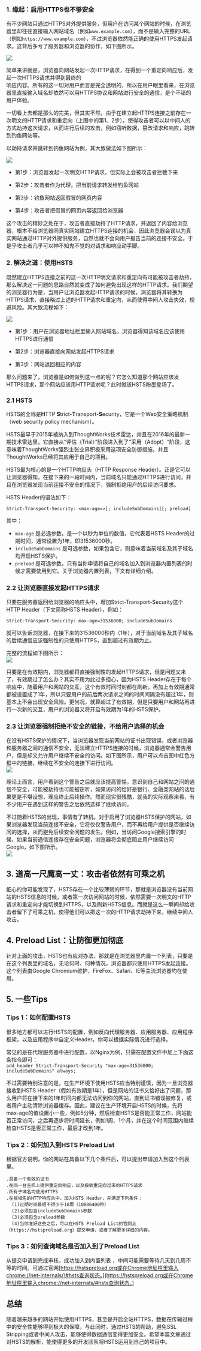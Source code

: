 ### 1. 缘起：启用HTTPS也不够安全

有不少网站只通过HTTPS对外提供服务，但用户在访问某个网站的时候，在浏览器里却往往直接输入网站域名（例如`www.example.com`），而不是输入完整的URL（例如`https://www.example.com`），不过浏览器依然能正确的使用HTTPS发起请求。这背后多亏了服务器和浏览器的协作，如下图所示。

![](/assets/hsts1.png)

简单来讲就是，浏览器向网站发起一次HTTP请求，在得到一个重定向响应后，发起一次HTTPS请求并得到最终的  
响应内容。所有的这一切对用户而言是完全透明的，所以在用户眼里看来，在浏览器里直接输入域名却依然可以用HTTPS协议和网站进行安全的通信，是个不错的用户体验。

一切看上去都是那么的完美，但其实不然，由于在建立起HTTPS连接之前存在一次明文的HTTP请求和重定向（上图中的第1、2步），使得攻击者可以以中间人的方式劫持这次请求，从而进行后续的攻击，例如窃听数据，篡改请求和响应，跳转到钓鱼网站等。

以劫持请求并跳转到钓鱼网站为例，其大致做法如下图所示：

![](/assets/hsts2.png)

* 第1步：浏览器发起一次明文HTTP请求，但实际上会被攻击者拦截下来

* 第2步：攻击者作为代理，把当前请求转发给钓鱼网站

* 第3步：钓鱼网站返回假冒的网页内容

* 第4步：攻击者把假冒的网页内容返回给浏览器

这个攻击的精妙之处在于，攻击者直接劫持了HTTP请求，并返回了内容给浏览器，根本不给浏览器同真实网站建立HTTPS连接的机会，因此浏览器会误以为真实网站通过HTTP对外提供服务，自然也就不会向用户报告当前的连接不安全。于是乎攻击者几乎可以神不知鬼不觉的对请求和响应动手脚。

### 2. 解决之道：使用HSTS

既然建立HTTPS连接之前的这一次HTTP明文请求和重定向有可能被攻击者劫持，那么解决这一问题的思路自然就变成了如何避免出现这样的HTTP请求。我们期望的浏览器行为是，当用户让浏览器发起HTTP请求的时候，浏览器将其转换为HTTPS请求，直接略过上述的HTTP请求和重定向，从而使得中间人攻击失效，规避风险。其大致流程如下：

![](/assets/hsts3.png)

* 第1步：用户在浏览器地址栏里输入网站域名，浏览器得知该域名应该使用HTTPS进行通信

* 第2步：浏览器直接向网站发起HTTPS请求

* 第3步：网站返回相应的内容

那么问题来了，浏览器是如何做到这一点的呢？它怎么知道那个网站应该发HTTPS请求，那个网站应该用HTTP请求呢？此时就该HSTS粉墨登场了。

### 2.1 HSTS

HSTS的全称是**H**TTP **S**trict-**T**ransport-**S**ecurity，它是一个Web安全策略机制（web security policy mechanism）。

HSTS最早于2015年被纳入到ThoughtWorks技术雷达，并且在2016年的最新一期技术雷达里，它直接从“评估（Trial）”阶段进入到了“采用（Adopt）“阶段，这意味着ThoughtWorks强烈主张业界积极采用这项安全防御措施，并且ThoughtWorks已经将其应用于自己的项目。

HSTS最为核心的是一个HTTP响应头（HTTP Response Header）。正是它可以让浏览器得知，在接下来的一段时间内，当前域名只能通过HTTPS进行访问，并且在浏览器发现当前连接不安全的情况下，强制拒绝用户的后续访问要求。

HSTS Header的语法如下：

`Strict-Transport-Security: <max-age=>[; includeSubDomains][; preload]`

其中：

* `max-age`
  是必选参数，是一个以秒为单位的数值，它代表着HSTS Header的过期时间，通常设置为1年，即31536000秒。
* `includeSubDomains`
  是可选参数，如果包含它，则意味着当前域名及其子域名均开启HSTS保护。
* `preload`
  是可选参数，只有当你申请将自己的域名加入到浏览器内置列表的时候才需要使用到它。关于浏览器内置列表，下文有详细介绍。

### 2.2 让浏览器直接发起HTTPS请求

只要在服务器返回给浏览器的响应头中，增加Strict-Transport-Security这个HTTP Header（下文简称HSTS Header），例如：

`Strict-Transport-Security: max-age=31536000; includeSubDomains`

就可以告诉浏览器，在接下来的31536000秒内（1年），对于当前域名及其子域名的后续通信应该强制性的只使用HTTPS，直到超过有效期为止。

完整的流程如下图所示：  
![](/assets/hsts4.png)

只要是在有效期内，浏览器都将直接强制性的发起HTTPS请求，但是问题又来了，有效期过了怎么办？其实不用为此过多担心，因为HSTS Header存在于每个响应中，随着用户和网站的交互，这个有效时间时刻都在刷新，再加上有效期通常都被设置成了1年，所以只要用户的前后两次请求之间的时间间隔没有超过1年，则基本上不会出现安全风险。更何况，就算超过了有效期，但是只要用户和网站再进行一次新的交互，用户的浏览器又将开启有效期为1年的HSTS保护。

### 2.3 让浏览器强制拒绝不安全的链接，不给用户选择的机会

在没有HSTS保护的情况下，当浏览器发现当前网站的证书出现错误，或者浏览器和服务器之间的通信不安全，无法建立HTTPS连接的时候，浏览器通常会警告用户，但是却又允许用户继续不安全的访问。如下图所示，用户可以点击图中红色方框中的链接，继续在不安全的连接下进行访问。  
![](/assets/hsts5.png)

理论上而言，用户看到这个警告之后就应该提高警惕，意识到自己和网站之间的通信不安全，可能被劫持也可能被窃听，如果访问的恰好是银行、金融类网站的话后果更是不堪设想，理应终止后续操作。然而现实很残酷，就我的实际观察来看，有不少用户在遇到这样的警告之后依然选择了继续访问。

不过随着HSTS的出现，事情有了转机。对于启用了浏览器HSTS保护的网站，如果浏览器发现当前连接不安全，它将仅仅警告用户，而不再给用户提供是否继续访问的选择，从而避免后续安全问题的发生。例如，当访问Google搜索引擎的时候，如果当前通信连接存在安全问题，浏览器将会彻底阻止用户继续访问Google，如下图所示。  
![](/assets/hsts6.png)

## 3. 道高一尺魔高一丈：攻击者依然有可乘之机

细心的你可能发现了，HSTS存在一个比较薄弱的环节，那就是浏览器没有当前网站的HSTS信息的时候，或者第一次访问网站的时候，依然需要一次明文的HTTP请求和重定向才能切换到HTTPS，以及刷新HSTS信息。而就是这么一瞬间却给攻击者留下了可乘之机，使得他们可以把这一次的HTTP请求劫持下来，继续中间人攻击。

## 4. Preload List：让防御更加彻底

针对上面的攻击，HSTS也有应对办法，那就是在浏览器里内置一个列表，只要是在这个列表里的域名，无论何时、何种情况，浏览器都只使用HTTPS发起连接。这个列表由Google Chromium维护，FireFox、Safari、IE等主流浏览器均在使用。

## 5. 一些Tips

### Tips 1：如何配置HSTS

很多地方都可以进行HSTS的配置，例如反向代理服务器、应用服务器、应用程序框架，以及应用程序中自定义Header。你可以根据实际情况进行选择。

常见的是在代理服务器中进行配置，以Nginx为例，只需在配置文件中加上下面这条指令即可：  
`add_header Strict-Transport-Security "max-age=31536000; includeSubDomains" always;`

不过需要特别注意的是，在生产环境下使用HSTS应当特别谨慎，因为一旦浏览器接收到HSTS Header（假如有效期是1年），但是网站的证书又恰好出了问题，那么用户将在接下来的1年时间内都无法访问到你的网站，直到证书错误被修复，或者用户主动清除浏览器缓存。因此，建议在生产环境开启HSTS的时候，先将max-age的值设置小一些，例如5分钟，然后检查HSTS是否能正常工作，网站能否正常访问，之后再逐步将时间延长，例如1周、1个月，并在这个时间范围内继续检查HSTS是否正常工作，最后才改到1年。

### Tips 2：如何加入到HSTS Preload List

根据官方说明，你的网站在具备以下几个条件后，可以提出申请加入到这个列表里。

```
.具备一个有效的证书
.在同一台主机上提供重定向响应，以及接收重定向过来的HTTPS请求
.所有子域名均使用HTTPS
.在根域名的HTTP响应头中，加入HSTS Header，并满足下列条件：
  (1)过期时间最短不得少于18周（10886400秒）
  (2)必须包含includeSubDomains参数
  (3)必须包含preload参数
  (4)当你准好这些之后，可以在HSTS Preload List的官网上（https://hstspreload.org）提交申请，或者了解更多详细的内容。
```

### Tips 3：如何查询域名是否加入到了Preload List

从提交申请到完成审核，成功加入到内置列表 ，中间可能需要等待几天到几周不等的时间。可通过官网[https://hstspreload.org或在Chrome地址栏里输入chrome://net-internals/\#hsts查询状态。](https://hstspreload.org或在Chrome地址栏里输入chrome://net-internals/#hsts查询状态。)

## 总结

随着越来越多的网站开始使用HTTPS，甚至是开启全站HTTPS，数据在传输过程中的安全性能够得到极大的保障，与此同时，通过HSTS的帮助，避免SSL Stripping或者中间人攻击，能够使得数据通信变得更加安全。希望本篇文章通过对HSTS的解析，能使得更多的开发团队将HSTS运用到自己的项目中。

